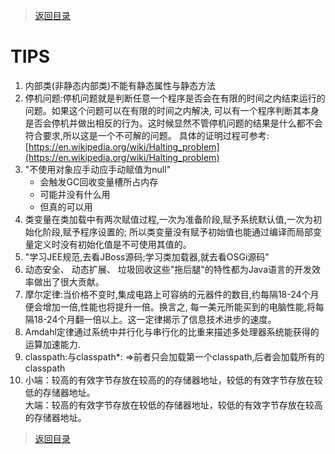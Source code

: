 > [返回目录](https://github.com/Crab2died/jdepth)

#                                           TIPS
1. 内部类(非静态内部类)不能有静态属性与静态方法
2. 停机问题:停机问题就是判断任意一个程序是否会在有限的时间之内结束运行的问题。如果这个问题可以在有限的时间之内解决,
   可以有一个程序判断其本身是否会停机并做出相反的行为。这时候显然不管停机问题的结果是什么都不会符合要求,所以这是一个不可解的问题。
   具体的证明过程可参考:[https://en.wikipedia.org/wiki/Halting_problem](https://en.wikipedia.org/wiki/Halting_problem)
3. "不使用对象应手动应手动赋值为null"  
   - 会触发GC回收变量槽所占内存
   - 可能并没有什么用
   - 但真的可以用
4. 类变量在类加载中有两次赋值过程,一次为准备阶段,赋予系统默认值,一次为初始化阶段,赋予程序设置的;
   所以类变量没有赋予初始值也能通过编译而局部变量定义时没有初始化值是不可使用其值的。
5. "学习JEE规范,去看JBoss源码;学习类加载器,就去看OSGi源码"
6. 动态安全、 动态扩展、 垃圾回收这些"拖后腿"的特性都为Java语言的开发效率做出了很大贡献。
7. 摩尔定律:当价格不变时,集成电路上可容纳的元器件的数目,约每隔18-24个月便会增加一倍,性能也将提升一倍。换言之,
   每一美元所能买到的电脑性能,将每隔18-24个月翻一倍以上。这一定律揭示了信息技术进步的速度。
8. Amdahl定律通过系统中并行化与串行化的比重来描述多处理器系统能获得的运算加速能力.
9. classpath:与classpath*: =>前者只会加载第一个classpath,后者会加载所有的classpath
10. 小端：较高的有效字节存放在较高的的存储器地址，较低的有效字节存放在较低的存储器地址。  
    大端：较高的有效字节存放在较低的存储器地址，较低的有效字节存放在较高的存储器地址。

> [返回目录](https://github.com/Crab2died/jdepth)